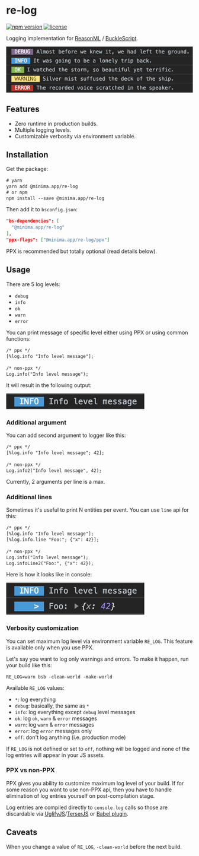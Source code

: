 # re-log

[![npm version](https://img.shields.io/npm/v/@minima.app/re-log.svg?style=flat-square)](https://www.npmjs.com/package/@minima.app/re-log)
[![license](https://img.shields.io/npm/l/@minima.app/re-log.svg?style=flat-square)](https://www.npmjs.com/package/@minima.app/re-log)

Logging implementation for [ReasonML](https://reasonml.github.io) / [BuckleScript](https://bucklescript.github.io).

![re-log](./.assets/all.png)

## Features
- Zero runtime in production builds.
- Multiple logging levels.
- Customizable verbosity via environment variable.

## Installation
Get the package:

```shell
# yarn
yarn add @minima.app/re-log
# or npm
npm install --save @minima.app/re-log
```

Then add it to `bsconfig.json`:

```json
"bs-dependencies": [
  "@minima.app/re-log"
],
"ppx-flags": ["@minima.app/re-log/ppx"]
```

PPX is recommended but totally optional (read details below).

## Usage
There are 5 log levels:
- `debug`
- `info`
- `ok`
- `warn`
- `error`

You can print message of specific level either using PPX or using common functions:

```reason
/* ppx */
[%log.info "Info level message"];

/* non-ppx */
Log.info("Info level message");
```

It will result in the following output:

![output](./.assets/info.png)

### Additional argument
You can add second argument to logger like this:

```reason
/* ppx */
[%log.info "Info level message"; 42];

/* non-ppx */
Log.info2("Info level message", 42);
```

Currently, 2 arguments per line is a max.

### Additional lines
Sometimes it's useful to print N entities per event. You can use `line` api for this:

```reason
/* ppx */
[%log.info "Info level message"];
[%log.info.line "Foo:"; {"x": 42}];

/* non-ppx */
Log.info("Info level message");
Log.infoLine2("Foo:", {"x": 42});
```

Here is how it looks like in console:

![output](./.assets/info-line.png)

### Verbosity customization
You can set maximum log level via environment variable `RE_LOG`. This feature is available only when you use PPX.

Let's say you want to log only warnings and errors. To make it happen, run your build like this:

```shell
RE_LOG=warn bsb -clean-world -make-world
```

Available `RE_LOG` values:
- `*`: log everything
- `debug`: basically, the same as `*`
- `info`: log everything except `debug` level messages
- `ok`: log `ok`, `warn` & `error` messages
- `warn`: log `warn` & `error` messages
- `error`: log `error` messages only
- `off`: don't log anything (i.e. production mode)

If `RE_LOG` is not defined or set to `off`, nothing will be logged and none of the log entries will appear in your JS assets.

### PPX vs non-PPX
PPX gives you ability to customize maximum log level of your build. If for some reason you want to use non-PPX api, then you have to handle elimination of log entries yourself on post-compilation stage.

Log entries are compiled directly to `console.log` calls so those are discardable via [UglifyJS](https://github.com/mishoo/UglifyJS2#compress-options)/[TerserJS](https://github.com/terser-js/terser#compress-options) or [Babel plugin](https://babeljs.io/docs/en/babel-plugin-transform-remove-console).

## Caveats
When you change a value of `RE_LOG`, `-clean-world` before the next build.
